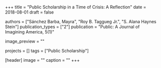 +++
title = "Public Scholarship in a Time of Crisis: A Reflection"
date = 2018-08-01
draft = false

authors = ["Sánchez Barba, Mayra", "Roy B. Taggueg Jr.", "S. Alana Haynes Stein"]
publication_types = ["2"]
publication = "Public: A Journal of Imagining America, 5(1)"

image_preview = ""

projects = []
tags = ["Public Scholarship"]

[header]
image = ""
caption = ""
+++
